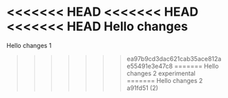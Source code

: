 <<<<<<< HEAD
<<<<<<< HEAD
<<<<<<< HEAD
Hello changes
=======
Hello changes 1
>>>>>>> ea97b9cd3dac621cab35ace812ae55491e3e47c8
=======
Hello changes 2
>>>>>>> experimental
=======
Hello changes 2
>>>>>>> a91fd51 (2)
